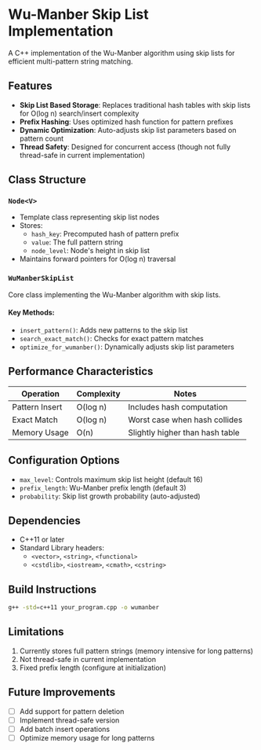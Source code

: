 # Wu-Manber Skip List Implementation

A C++ implementation of the Wu-Manber algorithm using skip lists for efficient multi-pattern string matching.

## Features

- **Skip List Based Storage**: Replaces traditional hash tables with skip lists for O(log n) search/insert complexity
- **Prefix Hashing**: Uses optimized hash function for pattern prefixes
- **Dynamic Optimization**: Auto-adjusts skip list parameters based on pattern count
- **Thread Safety**: Designed for concurrent access (though not fully thread-safe in current implementation)

## Class Structure

### `Node<V>`
- Template class representing skip list nodes
- Stores:
  - `hash_key`: Precomputed hash of pattern prefix
  - `value`: The full pattern string
  - `node_level`: Node's height in skip list
- Maintains forward pointers for O(log n) traversal

### `WuManberSkipList`
Core class implementing the Wu-Manber algorithm with skip lists.

#### Key Methods:
- `insert_pattern()`: Adds new patterns to the skip list
- `search_exact_match()`: Checks for exact pattern matches
- `optimize_for_wumanber()`: Dynamically adjusts skip list parameters

## Performance Characteristics

| Operation       | Complexity | Notes                          |
|-----------------|------------|--------------------------------|
| Pattern Insert  | O(log n)   | Includes hash computation      |
| Exact Match     | O(log n)   | Worst case when hash collides  |
| Memory Usage    | O(n)       | Slightly higher than hash table|

## Configuration Options

- `max_level`: Controls maximum skip list height (default 16)
- `prefix_length`: Wu-Manber prefix length (default 3)
- `probability`: Skip list growth probability (auto-adjusted)

## Dependencies

- C++11 or later
- Standard Library headers:
  - `<vector>`, `<string>`, `<functional>`
  - `<cstdlib>`, `<iostream>`, `<cmath>`, `<cstring>`

## Build Instructions
```bash
g++ -std=c++11 your_program.cpp -o wumanber
```

## Limitations

1. Currently stores full pattern strings (memory intensive for long patterns)
2. Not thread-safe in current implementation
3. Fixed prefix length (configure at initialization)

## Future Improvements

- [ ] Add support for pattern deletion
- [ ] Implement thread-safe version
- [ ] Add batch insert operations
- [ ] Optimize memory usage for long patterns